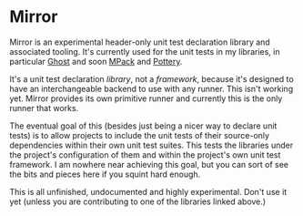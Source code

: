 # Mirror

Mirror is an experimental header-only unit test declaration library and associated tooling. It's currently used for the unit tests in my libraries, in particular [Ghost](https://github.com/ludocode/ghost) and soon [MPack](https://github.com/ludocode/mpack) and [Pottery](https://github.com/ludocode/pottery).

It's a unit test declaration *library*, not a *framework*, because it's designed to have an interchangeable backend to use with any runner. This isn't working yet. Mirror provides its own primitive runner and currently this is the only runner that works.

The eventual goal of this (besides just being a nicer way to declare unit tests) is to allow projects to include the unit tests of their source-only dependencies within their own unit test suites. This tests the libraries under the project's configuration of them and within the project's own unit test framework. I am nowhere near achieving this goal, but you can sort of see the bits and pieces here if you squint hard enough.

This is all unfinished, undocumented and highly experimental. Don't use it yet (unless you are contributing to one of the libraries linked above.)
